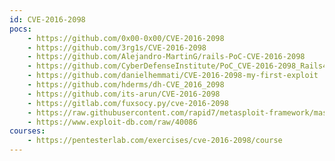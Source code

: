 ```yaml
---
id: CVE-2016-2098
pocs:
    - https://github.com/0x00-0x00/CVE-2016-2098
    - https://github.com/3rg1s/CVE-2016-2098
    - https://github.com/Alejandro-MartinG/rails-PoC-CVE-2016-2098
    - https://github.com/CyberDefenseInstitute/PoC_CVE-2016-2098_Rails42
    - https://github.com/danielhemmati/CVE-2016-2098-my-first-exploit
    - https://github.com/hderms/dh-CVE_2016_2098
    - https://github.com/its-arun/CVE-2016-2098
    - https://gitlab.com/fuxsocy.py/cve-2016-2098
    - https://raw.githubusercontent.com/rapid7/metasploit-framework/master/modules/exploits/multi/http/rails_actionpack_inline_exec.rb
    - https://www.exploit-db.com/raw/40086
courses:
    - https://pentesterlab.com/exercises/cve-2016-2098/course
---
```

